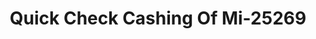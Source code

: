 ---
f_zip-code: 49431
f_state-code: MI
title: Quick Check Cashing Of Mi-25269
f_phone: 231-843-6111
f_city-only: Ludington
f_address: 78 N Jebavy Dr Ludington
f_location-unique-id: '25269'
slug: quick-check-cashing-of-mi-25269
updated-on: '2024-05-30T13:46:58.046Z'
created-on: '2024-05-30T13:36:59.803Z'
published-on: '2024-05-30T13:54:32.469Z'
f_city-state: cms/city/ludington-mi.md
f_company: cms/company/quick-check-cashing-of-mi.md
f_state: cms/state/michigan.md
layout: '[payday-loan].html'
tags: payday-loan
---